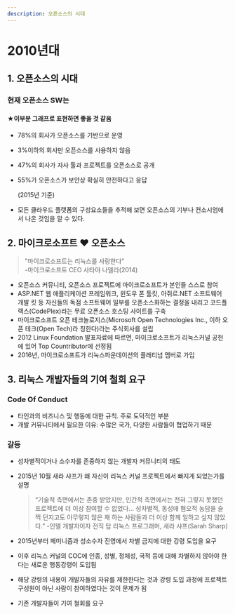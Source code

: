 ```yaml
---
description: 오픈소스의 시대
---
```


# 2010년대



## 1. 오픈소스의 시대

### 현재 오픈소스 SW는

#### ★이부분 그래프로 표현하면 좋을 것 같음

* 78%의 회사가 오픈소스를 기반으로 운영
* 3%이하의 회사만 오픈소스를 사용하지 않음
* 47%의 회사가 자사 툴과 프로젝트를 오픈소스로 공개
* 55%가 오픈소스가 보안상 확실히 안전하다고 응답

  \(2015년 기준\)

* 모든 클라우드 플랫폼의 구성요소들을 추적해 보면 오픈소스의 기부나 컨소시엄에서 나온 것임을 알 수 있다.



## 2. 마이크로소프트 ♥ 오픈소스

> "마이크로소프트는 리눅스를 사랑한다"  
>  -마이크로소프트 CEO 사타야 나델라\(2014\)

* 오픈소스 커뮤니티, 오픈소스 프로젝트에 마이크로소프트가 본인들 스스로 참여
* ASP.NET 웹 애플리케이션 프레임워크, 윈도우 폰 툴킷, 아쥐르.NET 소프트웨어 개발 킷 등 자신들의 독점 소프트웨어 일부를 오픈소스화하는 결정을 내리고 코드플렉스\(CodePlex\)라는 무료 오픈소스 호스팅 사이트를 구축
* 마이크로소프트 오픈 테크놀로지스\(Microsoft Open Technologies Inc., 이하 오픈 테크\(Open Tech\)라 칭한다\)라는 주식회사를 설립
* 2012 Linux Foundation 발표자료에 따르면, 마이크로소프트가 리눅스커널 공헌에 있어 Top Countributor에 선정됨
* 2016년, 마이크로소프트가 리눅스파운데이션의 플래티넘 멤버로 가입



## 3. 리눅스 개발자들의 기여 철회 요구

### Code Of Conduct

* 타인과의 비즈니스 및 행동에 대한 규칙. 주로 도덕적인 부분
* 개발 커뮤니티에서 필요한 이유: 수많은 국가, 다양한 사람들이 협업하기 때문

### 갈등

* 성차별적이거나 소수자를 존중하지 않는 개발자 커뮤니티의 태도
* 2015년 10월 새라 샤프가 왜 자신이 리눅스 커널 프로젝트에서 빠지게 되었는가를 설명

  > “기술적 측면에서는 존중 받았지만, 인간적 측면에서는 전혀 그렇지 못했던 프로젝트에 더 이상 참여할 수 없었다… 성차별적, 동성애 혐오적 농담을 슬쩍 던지고도 아무렇지 않은 채 하는 사람들과 더 이상 함께 일하고 싶지 않았다.” -인텔 개발자이자 전직 탑 리눅스 프로그래머, 새라 샤프\(Sarah Sharp\)

* 2015년부터 페미니즘과 성소수자 진영에서 차별 금지에 대한 강령 도입을 요구
* 이후 리눅스 커널의 COC에 인종, 성별, 정체성, 국적 등에 대해 차별하지 않아야 한다는 새로운 행동강령이 도입됨 
* 해당 강령의 내용이 개발자들의 자유를 제한한다는 것과 강령 도입 과정에 프로젝트 구성원이 아닌 사람이 참여하였다는 것이 문제가 됨
* 기존 개발자들이 기여 철회를 요구

